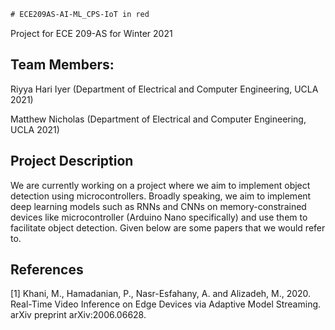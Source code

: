 ```diff
# ECE209AS-AI-ML_CPS-IoT in red
```
Project for ECE 209-AS for Winter 2021

## Team Members:
Riyya Hari Iyer (Department of Electrical and Computer Engineering, UCLA 2021)

Matthew Nicholas (Department of Electrical and Computer Engineering, UCLA 2021)

## Project Description
We are currently working on a project where we aim to implement object detection using microcontrollers. Broadly speaking, we aim to implement deep learning models such as RNNs and CNNs on memory-constrained devices like microcontroller (Arduino Nano specifically) and use them to facilitate object detection. Given below are some papers that we would refer to.

## References
[1] Khani, M., Hamadanian, P., Nasr-Esfahany, A. and Alizadeh, M., 2020. Real-Time Video Inference on Edge Devices via Adaptive Model Streaming. arXiv preprint arXiv:2006.06628.
